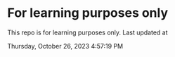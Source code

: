 # For learning purposes only
This repo is for learning purposes only.
Last updated at

Thursday, October 26, 2023 4:57:19 PM

